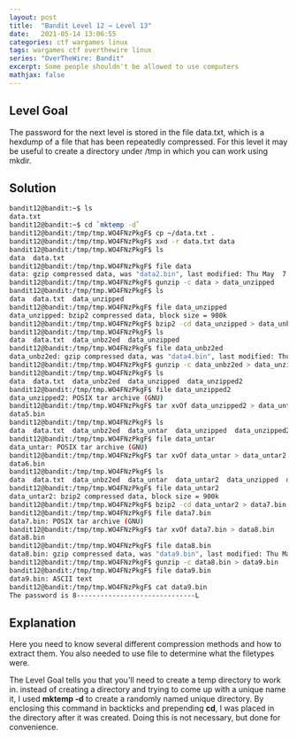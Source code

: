 ```yaml
---
layout: post
title:  "Bandit Level 12 → Level 13"
date:   2021-05-14 13:06:55
categories: ctf wargames linux
tags: wargames ctf overthewire linux
series: "OverTheWire: Bandit"
excerpt: Some people shouldn't be allowed to use computers
mathjax: false
---
```


## Level Goal
The password for the next level is stored in the file data.txt, which is a hexdump of a file that has been repeatedly compressed. For this level it may be useful to create a directory under /tmp in which you can work using mkdir.

## Solution
```bash
bandit12@bandit:~$ ls
data.txt
bandit12@bandit:~$ cd `mktemp -d`
bandit12@bandit:/tmp/tmp.WO4FNzPkgF$ cp ~/data.txt .
bandit12@bandit:/tmp/tmp.WO4FNzPkgF$ xxd -r data.txt data
bandit12@bandit:/tmp/tmp.WO4FNzPkgF$ ls
data  data.txt
bandit12@bandit:/tmp/tmp.WO4FNzPkgF$ file data
data: gzip compressed data, was "data2.bin", last modified: Thu May  7 18:14:30 2020, max compression, from Unix
bandit12@bandit:/tmp/tmp.WO4FNzPkgF$ gunzip -c data > data_unzipped
bandit12@bandit:/tmp/tmp.WO4FNzPkgF$ ls 
data  data.txt  data_unzipped
bandit12@bandit:/tmp/tmp.WO4FNzPkgF$ file data_unzipped 
data_unzipped: bzip2 compressed data, block size = 900k
bandit12@bandit:/tmp/tmp.WO4FNzPkgF$ bzip2 -cd data_unzipped > data_unbz2ed
bandit12@bandit:/tmp/tmp.WO4FNzPkgF$ ls
data  data.txt  data_unbz2ed  data_unzipped
bandit12@bandit:/tmp/tmp.WO4FNzPkgF$ file data_unbz2ed 
data_unbz2ed: gzip compressed data, was "data4.bin", last modified: Thu May  7 18:14:30 2020, max compression, from Unix
bandit12@bandit:/tmp/tmp.WO4FNzPkgF$ gunzip -c data_unbz2ed > data_unzipped2
bandit12@bandit:/tmp/tmp.WO4FNzPkgF$ ls
data  data.txt  data_unbz2ed  data_unzipped  data_unzipped2
bandit12@bandit:/tmp/tmp.WO4FNzPkgF$ file data_unzipped2 
data_unzipped2: POSIX tar archive (GNU)
bandit12@bandit:/tmp/tmp.WO4FNzPkgF$ tar xvOf data_unzipped2 > data_untar 
data5.bin
bandit12@bandit:/tmp/tmp.WO4FNzPkgF$ ls
data  data.txt  data_unbz2ed  data_untar  data_unzipped  data_unzipped2
bandit12@bandit:/tmp/tmp.WO4FNzPkgF$ file data_untar
data_untar: POSIX tar archive (GNU)
bandit12@bandit:/tmp/tmp.WO4FNzPkgF$ tar xvOf data_untar > data_untar2
data6.bin
bandit12@bandit:/tmp/tmp.WO4FNzPkgF$ ls
data  data.txt  data_unbz2ed  data_untar  data_untar2  data_unzipped  data_unzipped2
bandit12@bandit:/tmp/tmp.WO4FNzPkgF$ file data_untar2
data_untar2: bzip2 compressed data, block size = 900k
bandit12@bandit:/tmp/tmp.WO4FNzPkgF$ bzip2 -cd data_untar2 > data7.bin
bandit12@bandit:/tmp/tmp.WO4FNzPkgF$ file data7.bin
data7.bin: POSIX tar archive (GNU)
bandit12@bandit:/tmp/tmp.WO4FNzPkgF$ tar xvOf data7.bin > data8.bin
data8.bin
bandit12@bandit:/tmp/tmp.WO4FNzPkgF$ file data8.bin
data8.bin: gzip compressed data, was "data9.bin", last modified: Thu May  7 18:14:30 2020, max compression, from Unix
bandit12@bandit:/tmp/tmp.WO4FNzPkgF$ gunzip -c data8.bin > data9.bin
bandit12@bandit:/tmp/tmp.WO4FNzPkgF$ file data9.bin
data9.bin: ASCII text
bandit12@bandit:/tmp/tmp.WO4FNzPkgF$ cat data9.bin
The password is 8------------------------------L
```

## Explanation
Here you need to know several different compression methods and how to extract them. You also needed to use file to determine what the filetypes were.

The Level Goal tells you that you'll need to create a temp directory to work in. instead of creating a directory and trying to come up with a unique name it, I used **mktemp -d** to create a randomly named unique directory. By enclosing this command in backticks and prepending **cd**, I was placed in the directory after it was created. Doing this is not necessary, but done for convenience.
